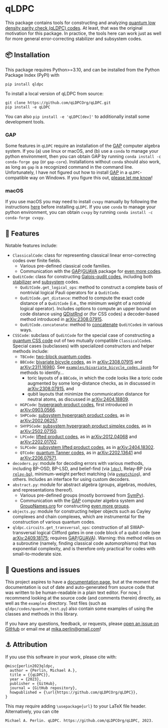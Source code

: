 # qLDPC

This package contains tools for constructing and analyzing [quantum low density parity check (qLDPC) codes](https://errorcorrectionzoo.org/c/qldpc).  At least, that was the original motivation for this package.  In practice, the tools here can work just as well for more general error-correcting stabilizer and subsystem codes.

## 📦 Installation

This package requires Python>=3.10, and can be installed from the Python Package Index (PyPI) with
```
pip install qldpc
```

To install a local version of qLDPC from source:
```
git clone https://github.com/qLDPCOrg/qLDPC.git
pip install -e qLDPC
```
You can also `pip install -e 'qLDPC[dev]'` to additionally install some development tools.

### GAP

Some features in `qLDPC` require an installation of the [GAP](https://www.gap-system.org) computer algebra system.  If you (a) use linux or macOS, and (b) use a `conda` to manage your python environment, then you can obtain GAP by running `conda install -c conda-forge gap` (or `gap-core`).  Installations without `conda` should also work, as long as `gap` is a recognized command in the command line.  Unfortunately, I have not figured out how to install [GAP](https://www.gap-system.org) in a `qLDPC`-compatible way on Windows.  If you figure this out, [please let me know](https://github.com/qLDPCOrg/qLDPC/issues/294)!

### macOS

If you use macOS you may need to install `cvxpy` manually by following the instructions [here](https://www.cvxpy.org/install) before installing `qLDPC`.  If you use `conda` to manage your python environment, you can obtain `cvxpy` by running `conda install -c conda-forge cvxpy`.

## 🚀 Features

Notable features include:
- `ClassicalCode`: class for representing classical linear error-correcting codes over finite fields.
  - Various pre-defined classical code families.
  - Communication with the [GAP](https://www.gap-system.org)/[GUAVA](https://www.gap-system.org/Packages/guava.html) package for [even more codes](https://docs.gap-system.org/pkg/guava/doc/chap5.html).
- `QuditCode`: class for constructing [Galois-qudit codes](https://errorcorrectionzoo.org/c/galois_into_galois), including both [stabilizer](https://errorcorrectionzoo.org/c/galois_stabilizer) and [subsystem](https://errorcorrectionzoo.org/c/oecc) codes.
  - `QuditCode.get_logical_ops`: method to construct a complete basis of nontrivial logical Pauli operators for a `QuditCode`.
  - `QuditCode.get_distance`: method to compute the exact code distance of a `QuditCode` (i.e., the minimum weight of a nontrivial logical operator).  Includes options to compute an upper bound on code distance using [QDistRnd](https://docs.gap-system.org/pkg/qdistrnd/doc/chap1_mj.html) or (for CSS codes) a decoder-based method introduced in [arXiv:2308.07915](https://arxiv.org/abs/2308.07915).
  - `QuditCode.concatenate`: method to [concatenate](https://errorcorrectionzoo.org/c/quantum_concatenated) `QuditCode`s in various ways.
- `CSSCode`: subclass of `QuditCode` for the special case of constructing a [quantum CSS code](https://errorcorrectionzoo.org/c/css) out of two mutually compatible `ClassicalCode`s.  Special cases (subclasses) with specialized constructors and helper methods include:
  - `TBCode`: [two-block quantum codes](https://errorcorrectionzoo.org/c/two_block_quantum).
  - `BBCode`: [bivariate bicycle codes](https://errorcorrectionzoo.org/c/quantum_quasi_cyclic), as in [arXiv:2308.07915](https://arxiv.org/abs/2308.07915) and [arXiv:2311.16980](https://arxiv.org/abs/2311.16980).  See [`examples/bivariate_bicycle_codes.ipynb`](https://github.com/qLDPCOrg/qLDPC/blob/main/examples/bivariate_bicycle_codes.ipynb) for methods to identify...
    - toric layouts of a `BBCode`, in which the code looks like a toric code augmented by some long-distance checks, as in discussed in [arXiv:2308.07915](https://arxiv.org/abs/2308.07915), and
    - qubit layouts that minimize the communication distance for neutral atoms, as discussed in [arXiv:2404.18809](https://arxiv.org/abs/2404.18809).
  - `HGPCode`: [hypergraph product codes](https://errorcorrectionzoo.org/c/hypergraph_product), first introduced in [arXiv:0903.0566](https://arxiv.org/abs/0903.0566).
  - `SHPCode`: [subsystem hypergraph product codes](https://errorcorrectionzoo.org/c/subsystem_quantum_parity), as in [arXiv:2002.06257](https://arxiv.org/abs/2002.06257).
  - `SHYPSCode`: [subsystem hypergraph product simplex codes](https://errorcorrectionzoo.org/c/shyps), as in [arXiv:2502.07150](https://arxiv.org/abs/2502.07150).
  - `LPCode`: [lifted product codes](https://errorcorrectionzoo.org/c/lifted_product), as in [arXiv:2012.04068](https://arxiv.org/abs/2012.04068) and [arXiv:2202.01702](https://arxiv.org/abs/2202.01702).
  - `SLPCode`: [subsystem lifted product codes](https://errorcorrectionzoo.org/c/subsystem_lifted_product), as in [arXiv:2404.18302](https://arxiv.org/abs/2404.18302).
  - `QTCode`: [quantum Tanner codes](https://errorcorrectionzoo.org/c/quantum_tanner), as in [arXiv:2202.13641](https://arxiv.org/abs/2202.13641) and [arXiv:2206.07571](https://arxiv.org/abs/2206.07571).
- `decoders.py`: module for decoding errors with various methods, including BP-OSD, BP-LSD, and belief-find (via [`ldpc`](https://github.com/quantumgizmos/ldpc)), Relay-BP (via [`relay-bp`](https://pypi.org/project/relay-bp)), minimum-weight perfect matching (via [`pymatching`](https://github.com/oscarhiggott/PyMatching)), and others.  Includes an interface for using custom decoders. 
- `abstract.py`: module for abstract algebra (groups, algebras, modules, and representations thereof).
  - Various pre-defined groups (mostly borrowed from [SymPy](https://docs.sympy.org/latest/modules/combinatorics/named_groups.html)).
  - Communication with the [GAP](https://www.gap-system.org) computer algebra system and [GroupNames.org](https://people.maths.bris.ac.uk/~matyd/GroupNames) for constructing [even more groups](https://docs.gap-system.org/doc/ref/chap50.html).
- `objects.py`: module for constructing helper objects such as Cayley complexes and chain complexes, which are instrumental for the construction of various quantum codes.
- `qldpc.circuits.get_transversal_ops`: construction of all SWAP-transversal logical Clifford gates in one code block of a qubit code (see [arXiv:2409.18175](https://arxiv.org/abs/2409.18175); requires [GAP](https://www.gap-system.org)/[GUAVA](https://www.gap-system.org/Packages/guava.html)).  Warning: this method relies on a subroutine (namely, finding classical code automorphisms) that has exponential complexity, and is therefore only practical for codes with small-to-moderate size.

## 🤔 Questions and issues

This project aspires to have a [documentation page](https://qldpc.readthedocs.io/en/latest), but at the moment the documentation is out of date and auto-generated from source code that was written to be human-readable in a plain text editor.  For now, I recommend looking at the source code (and comments therein) directly, as well as the `examples` directory.  Test files (such as `qldpc/codes/quantum_test.py`) also contain some examples of using the classes and methods in this library.

If you have any questions, feedback, or requests, please [open an issue on GitHub](https://github.com/qLDPCOrg/qLDPC/issues/new) or email me at [mika.perlin@gmail.com](mailto:mika.perlin@gmail.com)!

## ⚓ Attribution

If you use this software in your work, please cite with:
```
@misc{perlin2023qldpc,
  author = {Perlin, Michael A.},
  title = {{qLDPC}},
  year = {2023},
  publisher = {GitHub},
  journal = {GitHub repository},
  howpublished = {\url{https://github.com/qLDPCOrg/qLDPC}},
}
```
This may require adding `\usepackage{url}` to your LaTeX file header.  Alternatively, you can cite
```
Michael A. Perlin. qLDPC. https://github.com/qLDPCOrg/qLDPC, 2023.
```
